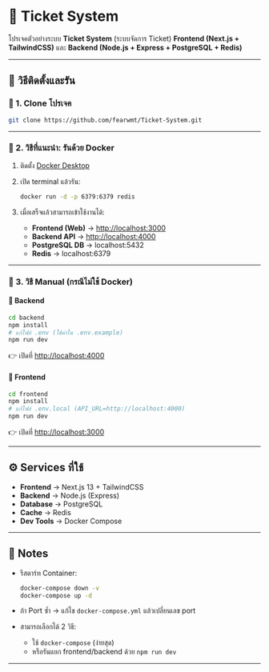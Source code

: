# 🎤 Ticket System

โปรเจคตัวอย่างระบบ **Ticket System** (ระบบจัดการ Ticket)
**Frontend (Next.js + TailwindCSS)** และ **Backend (Node.js + Express + PostgreSQL + Redis)**

---

## 🚀 วิธีติดตั้งและรัน

### 🔹 1. Clone โปรเจค

```bash
git clone https://github.com/fearwmt/Ticket-System.git
```

---

### 🔹 2. วิธีที่แนะนำ: รันด้วย Docker

1. ติดตั้ง [Docker Desktop](https://www.docker.com/products/docker-desktop)
2. เปิด terminal แล้วรัน:

   ```bash
   docker run -d -p 6379:6379 redis
   ```
3. เมื่อเสร็จแล้วสามารถเข้าใช้งานได้:

   * **Frontend (Web)** → [http://localhost:3000](http://localhost:3000)
   * **Backend API** → [http://localhost:4000](http://localhost:4000)
   * **PostgreSQL DB** → localhost:5432
   * **Redis** → localhost:6379

---

### 🔹 3. วิธี Manual (กรณีไม่ใช้ Docker)

#### 📌 Backend

```bash
cd backend
npm install
# แก้ไฟล์ .env (ใช้ค่าใน .env.example)
npm run dev
```

👉 เปิดที่ [http://localhost:4000](http://localhost:4000)

#### 📌 Frontend

```bash
cd frontend
npm install
# แก้ไฟล์ .env.local (API_URL=http://localhost:4000)
npm run dev
```

👉 เปิดที่ [http://localhost:3000](http://localhost:3000)

---

## ⚙️ Services ที่ใช้

* **Frontend** → Next.js 13 + TailwindCSS
* **Backend** → Node.js (Express)
* **Database** → PostgreSQL
* **Cache** → Redis
* **Dev Tools** → Docker Compose

---

## 📝 Notes

* รีสตาร์ท Container:

  ```bash
  docker-compose down -v
  docker-compose up -d
  ```
* ถ้า Port ซ้ำ → แก้ไข `docker-compose.yml` แล้วเปลี่ยนเลข port
* สามารถเลือกได้ 2 วิธี:

  * ใช้ `docker-compose` (ง่ายสุด)
  * หรือรันแยก frontend/backend ด้วย `npm run dev`

---
